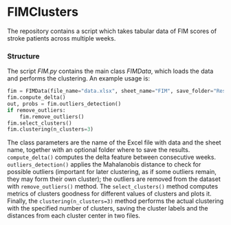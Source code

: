 # FIMClusters

The repository contains a script which takes tabular data of FIM scores of stroke patients across multiple weeks.

### Structure
The script *FIM.py* contains the main class *FIMData*, which loads the data and performs the clustering. An example usage is:
```python
fim = FIMData(file_name="data.xlsx", sheet_name="FIM", save_folder="Results")
fim.compute_delta()
out, probs = fim.outliers_detection()
if remove_outliers:
    fim.remove_outliers()
fim.select_clusters()
fim.clustering(n_clusters=3)
```

The class parameters are the name of the Excel file with data and the sheet name, together with an optional folder where to save the results. `compute_delta()` computes the delta feature between consecutive weeks. `outliers_detection()` applies the Mahalanobis distance to check for possible outliers (important for later clustering, as if some outliers remain, they may form their own cluster); the outliers are removed from the dataset with `remove_outliers()` method. The `select_clusters()` method computes metrics of clusters goodness for different values of clusters and plots it. Finally, the `clustering(n_clusters=3)` method performs the actual clustering with the specified number of clusters, saving the cluster labels and the distances from each cluster center in two files.
